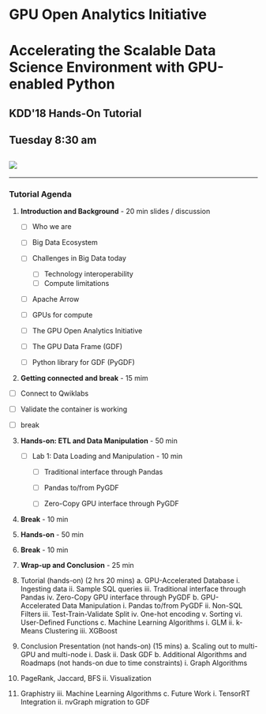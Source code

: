 # GPU Open Analytics Initiative
# Accelerating the Scalable Data Science Environment with GPU-enabled Python

## KDD'18 Hands-On Tutorial
## Tuesday 8:30 am

## ![](https://nvidianews.nvidia.com/media/sites/219/images/logo.png)

***
### Tutorial Agenda

1. **Introduction and Background**  - 20 min  slides / discussion
   - [ ] Who we are 
   - [ ] Big Data Ecosystem
   - [ ] Challenges in Big Data today
     - [ ] Technology interoperability 
     - [ ] Compute limitations
   - [ ] Apache Arrow
   - [ ] GPUs for compute
   - [ ] The GPU Open Analytics Initiative
   - [ ] The GPU Data Frame (GDF)
   - [ ] Python library for GDF (PyGDF)



2.  **Getting connected and break** - 15 mim
   - [ ] Connect to Qwiklabs
   - [ ] Validate the container is working
   - [ ] break



3. **Hands-on:  ETL and Data Manipulation** - 50 min
   - [ ] Lab 1: Data Loading and Manipulation - 10 min
     - [ ] Traditional interface through Pandas
     - [ ] Pandas to/from PyGDF
     - [ ] Zero-Copy GPU interface through PyGDF



4. **Break** - 10 min



5. **Hands-on** - 50 min



6. **Break** - 10 min



7. **Wrap-up and Conclusion** - 25 min




1. Tutorial (hands-on) (2 hrs 20 mins)
    a. GPU-Accelerated Database
    i. Ingesting data
    ii. Sample SQL queries
    iii. Traditional interface through Pandas
    iv. Zero-Copy GPU interface through PyGDF
    b. GPU-Accelerated Data Manipulation
    i. Pandas to/from PyGDF
    ii. Non-SQL Filters
    iii. Test-Train-Validate Split
    iv. One-hot encoding
    v. Sorting
    vi. User-Defined Functions
    c. Machine Learning Algorithms
    i. GLM
    ii. k-Means Clustering
    iii. XGBoost
2. Conclusion Presentation (not hands-on) (15 mins)
    a. Scaling out to multi-GPU and multi-node
    i. Dask
    ii. Dask GDF
    b. Additional Algorithms and Roadmaps (not hands-on due to time constraints)
    i. Graph Algorithms
3. PageRank, Jaccard, BFS
    ii. Visualization
4. Graphistry
    iii. Machine Learning Algorithms
    c. Future Work
    i. TensorRT Integration
    ii. nvGraph migration to GDF
